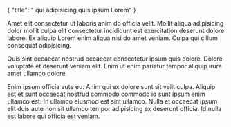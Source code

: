 {
  "title": " qui adipisicing quis ipsum Lorem"
}

Amet elit consectetur ut laboris anim do officia velit. Mollit aliqua adipisicing dolor mollit culpa elit consectetur incididunt est exercitation deserunt dolore labore. Ex aliquip Lorem enim aliqua nisi do amet veniam. Culpa qui cillum consequat adipisicing.

Quis sint occaecat nostrud occaecat consectetur ipsum quis dolore. Dolore voluptate et deserunt veniam elit. Enim ut enim pariatur tempor aliquip irure amet ullamco dolore.

Enim ipsum officia aute eu. Anim qui ex dolore sunt sit velit culpa. Aliquip est et sunt occaecat nostrud commodo commodo id sunt ipsum enim ullamco est. In ullamco eiusmod est sint ullamco. Nulla et occaecat ipsum elit duis aute non sit ullamco tempor adipisicing ex deserunt officia. Id nulla est labore qui officia est veniam.